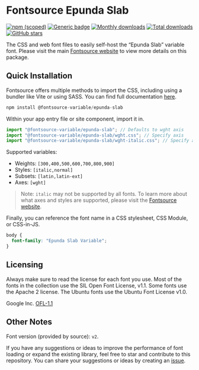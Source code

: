 # Fontsource Epunda Slab

[![npm (scoped)](https://img.shields.io/npm/v/@fontsource-variable/epunda-slab?color=brightgreen)](https://www.npmjs.com/package/@fontsource-variable/epunda-slab) [![Generic badge](https://img.shields.io/badge/fontsource-passing-brightgreen)](https://github.com/fontsource/fontsource) [![Monthly downloads](https://badgen.net/npm/dm/@fontsource-variable/epunda-slab)](https://github.com/fontsource/fontsource) [![Total downloads](https://badgen.net/npm/dt/@fontsource-variable/epunda-slab)](https://github.com/fontsource/fontsource) [![GitHub stars](https://img.shields.io/github/stars/fontsource/fontsource.svg?style=social&label=Star)](https://github.com/fontsource/fontsource/stargazers)

The CSS and web font files to easily self-host the “Epunda Slab” variable font. Please visit the main [Fontsource website](https://fontsource.org/fonts/epunda-slab) to view more details on this package.

## Quick Installation

Fontsource offers multiple methods to import the CSS, including using a bundler like Vite or using SASS. You can find full documentation [here](https://fontsource.org/docs/getting-started/introduction).

```javascript
npm install @fontsource-variable/epunda-slab
```

Within your app entry file or site component, import it in.

```javascript
import "@fontsource-variable/epunda-slab"; // Defaults to wght axis
import "@fontsource-variable/epunda-slab/wght.css"; // Specify axis
import "@fontsource-variable/epunda-slab/wght-italic.css"; // Specify axis and style
```

Supported variables:
- Weights: `[300,400,500,600,700,800,900]`
- Styles: `[italic,normal]`
- Subsets: `[latin,latin-ext]`
- Axes: `[wght]`

> Note: `italic` may not be supported by all fonts. To learn more about what axes and styles are supported, please visit the [Fontsource website](https://fontsource.org/fonts/epunda-slab).

Finally, you can reference the font name in a CSS stylesheet, CSS Module, or CSS-in-JS.

```css
body {
  font-family: "Epunda Slab Variable";
}
```

## Licensing
Always make sure to read the license for each font you use. Most of the fonts in the collection use the SIL Open Font License, v1.1. Some fonts use the Apache 2 license. The Ubuntu fonts use the Ubuntu Font License v1.0.

Google Inc.
[OFL-1.1](http://scripts.sil.org/OFL)

## Other Notes
Font version (provided by source): `v2`.

If you have any suggestions or ideas to improve the performance of font loading or expand the existing library, feel free to star and contribute to this repository. You can share your suggestions or ideas by creating an [issue](https://github.com/fontsource/fontsource/issues).